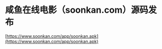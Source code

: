 # 咸鱼在线电影（soonkan.com）源码发布
[https://www.soonkan.com/app/soonkan.apk](https://www.soonkan.com/app/soonkan.apk)
